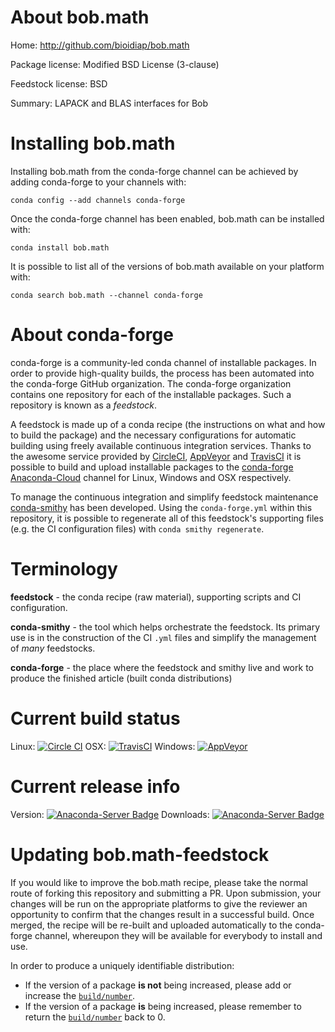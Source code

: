 About bob.math
==============

Home: http://github.com/bioidiap/bob.math

Package license: Modified BSD License (3-clause)

Feedstock license: BSD

Summary: LAPACK and BLAS interfaces for Bob



Installing bob.math
===================

Installing bob.math from the conda-forge channel can be achieved by adding conda-forge to your channels with:

```
conda config --add channels conda-forge
```

Once the conda-forge channel has been enabled, bob.math can be installed with:

```
conda install bob.math
```

It is possible to list all of the versions of bob.math available on your platform with:

```
conda search bob.math --channel conda-forge
```


About conda-forge
=================

conda-forge is a community-led conda channel of installable packages.
In order to provide high-quality builds, the process has been automated into the
conda-forge GitHub organization. The conda-forge organization contains one repository 
for each of the installable packages. Such a repository is known as a *feedstock*.

A feedstock is made up of a conda recipe (the instructions on what and how to build
the package) and the necessary configurations for automatic building using freely
available continuous integration services. Thanks to the awesome service provided by
[CircleCI](https://circleci.com/), [AppVeyor](http://www.appveyor.com/)
and [TravisCI](https://travis-ci.org/) it is possible to build and upload installable
packages to the [conda-forge](https://anaconda.org/conda-forge)
[Anaconda-Cloud](http://docs.anaconda.org/) channel for Linux, Windows and OSX respectively.

To manage the continuous integration and simplify feedstock maintenance
[conda-smithy](http://github.com/conda-forge/conda-smithy) has been developed.
Using the ``conda-forge.yml`` within this repository, it is possible to regenerate all of
this feedstock's supporting files (e.g. the CI configuration files) with ``conda smithy regenerate``.


Terminology
===========

**feedstock** - the conda recipe (raw material), supporting scripts and CI configuration.

**conda-smithy** - the tool which helps orchestrate the feedstock.
                   Its primary use is in the construction of the CI ``.yml`` files
                   and simplify the management of *many* feedstocks.

**conda-forge** - the place where the feedstock and smithy live and work to
                  produce the finished article (built conda distributions)

Current build status
====================
Linux: [![Circle CI](https://circleci.com/gh/conda-forge/bob.math-feedstock.svg?style=svg)](https://circleci.com/gh/conda-forge/bob.math-feedstock)
OSX: [![TravisCI](https://travis-ci.org/conda-forge/bob.math-feedstock.svg?branch=master)](https://travis-ci.org/conda-forge/bob.math-feedstock) 
Windows: [![AppVeyor](https://ci.appveyor.com/api/projects/status/github/conda-forge/bob.math-feedstock?svg=True)](https://ci.appveyor.com/project/conda-forge/bob.math-feedstock/branch/master)

Current release info
====================
Version: [![Anaconda-Server Badge](https://anaconda.org/conda-forge/bob.math/badges/version.svg)](https://anaconda.org/conda-forge/bob.math)
Downloads: [![Anaconda-Server Badge](https://anaconda.org/conda-forge/bob.math/badges/downloads.svg)](https://anaconda.org/conda-forge/bob.math)


Updating bob.math-feedstock
===========================

If you would like to improve the bob.math recipe, please take the normal
route of forking this repository and submitting a PR. Upon submission, your changes will
be run on the appropriate platforms to give the reviewer an opportunity to confirm that the
changes result in a successful build. Once merged, the recipe will be re-built and uploaded
automatically to the conda-forge channel, whereupon they will be available for everybody to
install and use.

In order to produce a uniquely identifiable distribution:
 * If the version of a package **is not** being increased, please add or increase
   the [``build/number``](http://conda.pydata.org/docs/building/meta-yaml.html#build-number-and-string). 
 * If the version of a package **is** being increased, please remember to return
   the [``build/number``](http://conda.pydata.org/docs/building/meta-yaml.html#build-number-and-string)
   back to 0.
